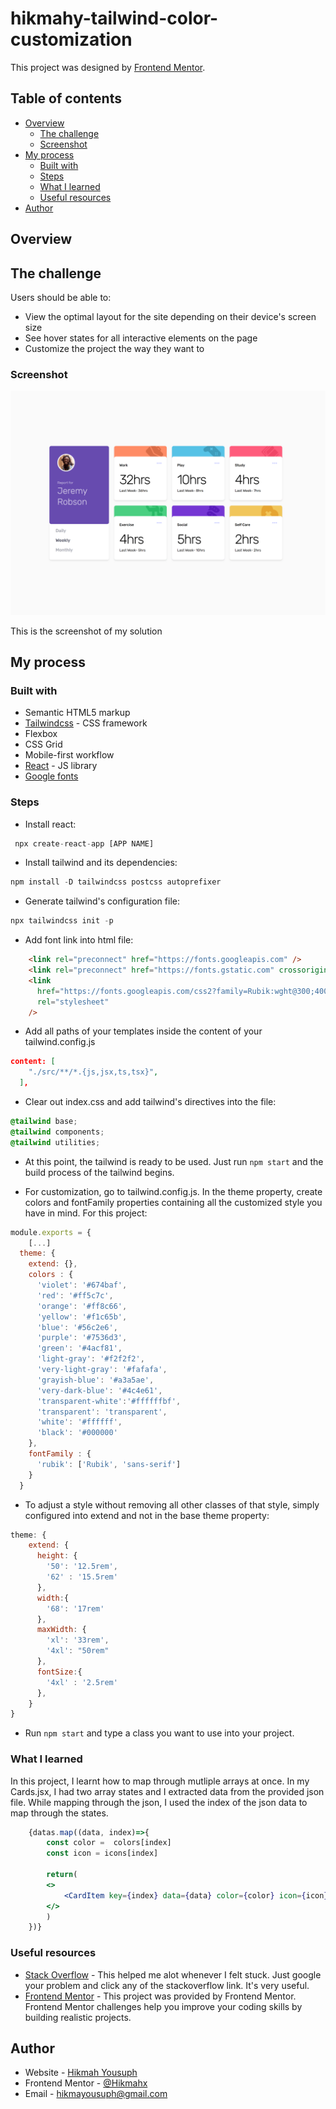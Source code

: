 # hikmahy-tailwind-color-customization

This project was designed by [Frontend Mentor](https://www.frontendmentor.io/challenges/time-tracking-dashboard-UIQ7167Jw).

## Table of contents

- [Overview](#overview)
  - [The challenge](#the-challenge)
  - [Screenshot](#screenshot)
- [My process](#my-process)
  - [Built with](#built-with)
  - [Steps](#steps)
  - [What I learned](#what-i-learned)
  - [Useful resources](#useful-resources)
- [Author](#author)


## Overview

## The challenge

Users should be able to:

- View the optimal layout for the site depending on their device's screen size
- See hover states for all interactive elements on the page
- Customize the project the way they want to 


### Screenshot

![](./src/assets/time-tracking-dashboard.png)

This is the screenshot of my solution


## My process

### Built with

- Semantic HTML5 markup
- [Tailwindcss](https://tailwindcss.com) - CSS framework
- Flexbox
- CSS Grid
- Mobile-first workflow
- [React](https://reactjs.org/) - JS library
- [Google fonts](https://fonts.google.com/)

### Steps
- Install react: 
```js
 npx create-react-app [APP NAME]
 ```
- Install tailwind and its dependencies:
```js
npm install -D tailwindcss postcss autoprefixer
```
- Generate tailwind's configuration file: 
```js
npx tailwindcss init -p
```
- Add font link into html file: 
```html
    <link rel="preconnect" href="https://fonts.googleapis.com" />
    <link rel="preconnect" href="https://fonts.gstatic.com" crossorigin />
    <link
      href="https://fonts.googleapis.com/css2?family=Rubik:wght@300;400;500&display=swap"
      rel="stylesheet"
    />
```
-  Add all paths of your templates inside the content of your tailwind.config.js
```json
content: [
    "./src/**/*.{js,jsx,ts,tsx}",
  ], 
```
- Clear out index.css and add tailwind's directives into the file:
```css
@tailwind base;
@tailwind components;
@tailwind utilities;
```
- At this point, the tailwind is ready to be used. Just run ```npm start``` and the build process of the tailwind begins.

- For customization, go to tailwind.config.js. In the theme property, create colors and fontFamily properties containing all the customized style you have in mind. For this project:
```js
module.exports = {
    [...]
  theme: {
    extend: {},
    colors : {
      'violet': '#674baf',
      'red': '#ff5c7c',
      'orange': '#ff8c66', 
      'yellow': '#f1c65b',
      'blue': '#56c2e6',
      'purple': '#7536d3',
      'green': '#4acf81',   
      'light-gray': '#f2f2f2',
      'very-light-gray': '#fafafa',
      'grayish-blue': '#a3a5ae',
      'very-dark-blue': '#4c4e61',
      'transparent-white':'#ffffffbf', 
      'transparent': 'transparent',
      'white': '#ffffff',
      'black': '#000000'
    },
    fontFamily : {
      'rubik': ['Rubik', 'sans-serif']
    }
  }
```
-  To adjust a style without removing all other classes of that style, simply configured into extend and not in the base theme property: 
```js
theme: {
    extend: {
      height: {
        '50': '12.5rem',
        '62' : '15.5rem'
      },
      width:{
        '68': '17rem'
      },
      maxWidth: {
        'xl': '33rem',
        '4xl': "50rem"
      },
      fontSize:{
        '4xl' : '2.5rem'
      },
    }
}
```

- Run ```npm start``` and type a class you want to use into your project.

### What I learned
In this project, I learnt how to map through mutliple arrays at once. In my Cards.jsx, I had two array states and I extracted data from the provided json file. While mapping through the json, I used the index of the json data to map through the states.

```jsx
    {datas.map((data, index)=>{
        const color =  colors[index]
        const icon = icons[index]

        return(
        <>
            <CardItem key={index} data={data} color={color} icon={icon} />
        </>
        )
    })}
```

### Useful resources

- [Stack Overflow](https://stackoverflow.com) - This helped me alot whenever I felt stuck. Just google your problem and click any of the stackoverflow link. It's very useful.
- [Frontend Mentor](https://www.frontendmentor.io) - This project was provided by Frontend Mentor. Frontend Mentor challenges help you improve your coding skills by building realistic projects.


## Author

- Website - [Hikmah Yousuph](https://hikmah-yousuph.vercel.app/)
- Frontend Mentor - [@Hikmahx](https://www.frontendmentor.io/profile/Hikmahx)
- Email - [hikmayousuph@gmail.com](hikmayousuph@gmail.com)